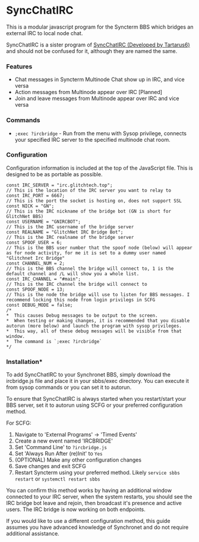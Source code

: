 # SyncChatIRC
This is a modular javascript program for the Syncterm BBS which bridges an external IRC to local node chat.

SyncChatIRC is a sister program of [SyncChatIRC (Developed by Tartarus6)](https://github.com/Tartarus6/SyncChatIRC) and should not be confused for it, although they are named the same.

### Features
- Chat messages in Syncterm Multinode Chat show up in IRC, and vice versa
- Action messages from Multinode appear over IRC [Planned]
- Join and leave messages from Multinode appear over IRC and vice versa

### Commands
- `;exec ?ircbridge` - Run from the menu with Sysop privilege, connects your specified IRC server to the specified multinode chat room.

### Configuration
Configuration information is included at the top of the JavaScript file. This is designed to be as portable as possible.

```
const IRC_SERVER = "irc.glitchtech.top"; 
// This is the location of the IRC server you want to relay to
const IRC_PORT = 6667; 
// This is the port the socket is hosting on, does not support SSL
const NICK = "GN"; 
// This is the IRC nickname of the bridge bot (GN is short for GlitchNet BBS)
const USERNAME = "GNIRCBOT"; 
// This is the IRC username of the bridge server
const REALNAME = "GlitchNet IRC Bridge Bot"; 
// This is the IRC realname of the bridge server
const SPOOF_USER = 6; 
// This is the BBS user number that the spoof node (below) will appear as for node activity, for me it is set to a dummy user named "Glitchnet Irc Bridge"
const CHANNEL_NUM = 2; 
// This is the BBS channel the bridge will connect to, 1 is the default channel and /L will show you a whole list.
const IRC_CHANNEL = "#main";
// This is the IRC channel the bridge will connect to
const SPOOF_NODE = 13;
// This is the node the bridge will use to listen for BBS messages. I recommend locking this node from login privilegs in SCFG
const DEBUG_MODE = false;
/* 
*  This causes Debug messages to be output to the screen. 
*  When testing or making changes, it is recommended that you disable autorun (more below) and launch the program with sysop privileges.
*  This way, all of these debug messages will be visible from that window.
*  The command is `;exec ?ircbridge`
*/
```

### Installation*
To add SyncChatIRC to your Synchronet BBS, simply download the ircbridge.js file and place it in your sbbs/exec directory. You can execute it from sysop commands or you can set it to autorun.

To ensure that SyncChatIRC is always started when you restart/start your BBS server, set it to autorun using SCFG or your preferred configuration method. 

For SCFG:
1. Navigate to 'External Programs' -> 'Timed Events'
2. Create a new event named 'IRCBRIDGE'
3. Set 'Command Line' to `?ircbridge.js`
4. Set 'Always Run After (re)Init' to `Yes`
5. (OPTIONAL) Make any other configuration changes
6. Save changes and exit SCFG
7. Restart Syncterm using your preferred method. Likely `service sbbs restart` or `systemctl restart sbbs`

You can confirm this method works by having an additional window connected to your IRC server, when the system restarts, you should see the IRC bridge bot leave and rejoin, then broadcast it's presence and active users. The IRC bridge is now working on both endpoints.

If you would like to use a different configuration method, this guide assumes you have advanced knowledge of Synchronet and do not require additional assistance.